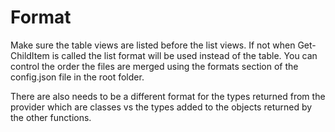 # Format

Make sure the table views are listed before the list views. If not when Get-ChildItem is called the list format will be used instead of the table. You can control the order the files are merged using the formats section of the config.json file in the root folder.

There are also needs to be a different format for the types returned from the provider which are classes vs the types added to the objects returned by the other functions.
